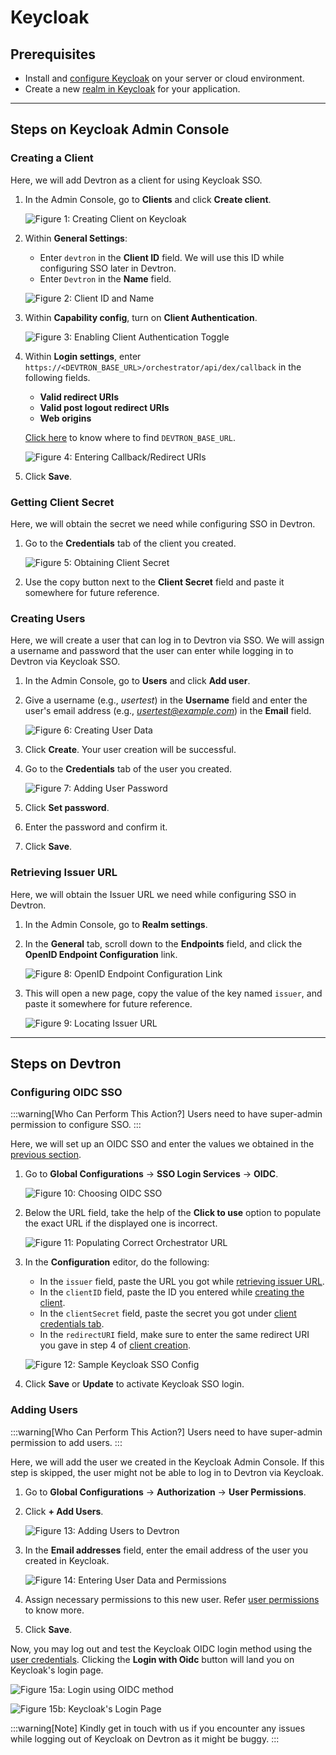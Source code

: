 # Keycloak

## Prerequisites

* Install and [configure Keycloak](https://www.keycloak.org/guides#getting-started) on your server or cloud environment.
* Create a new [realm in Keycloak](https://www.keycloak.org/getting-started/getting-started-kube#_create_a_realm) for your application.

---

## Steps on Keycloak Admin Console

### Creating a Client

Here, we will add Devtron as a client for using Keycloak SSO.

1. In the Admin Console, go to **Clients** and click **Create client**.

    ![Figure 1: Creating Client on Keycloak](https://devtron-public-asset.s3.us-east-2.amazonaws.com/images/global-configurations/sso-login-service/keycloak/create-client.gif)

2. Within **General Settings**:
    * Enter `devtron` in the **Client ID** field. We will use this ID while configuring SSO later in Devtron.
    * Enter `Devtron` in the **Name** field.

    ![Figure 2: Client ID and Name](https://devtron-public-asset.s3.us-east-2.amazonaws.com/images/global-configurations/sso-login-service/keycloak/client-id.jpg)

3. Within **Capability config**, turn on **Client Authentication**.

    ![Figure 3: Enabling Client Authentication Toggle](https://devtron-public-asset.s3.us-east-2.amazonaws.com/images/global-configurations/sso-login-service/keycloak/enable-client-auth.gif)


4. Within **Login settings**, enter `https://<DEVTRON_BASE_URL>/orchestrator/api/dex/callback` in the following fields.
    * **Valid redirect URIs**
    * **Valid post logout redirect URIs**
    * **Web origins**

    [Click here](https://devtron-public-asset.s3.us-east-2.amazonaws.com/images/global-configurations/sso-login-service/keycloak/base-url.jpg) to know where to find `DEVTRON_BASE_URL`.

    ![Figure 4: Entering Callback/Redirect URIs](https://devtron-public-asset.s3.us-east-2.amazonaws.com/images/global-configurations/sso-login-service/keycloak/redirect-url.gif)

5. Click **Save**.

### Getting Client Secret

Here, we will obtain the secret we need while configuring SSO in Devtron.

1. Go to the **Credentials** tab of the client you created.

    ![Figure 5: Obtaining Client Secret](https://devtron-public-asset.s3.us-east-2.amazonaws.com/images/global-configurations/sso-login-service/keycloak/client-secret.gif)

2. Use the copy button next to the **Client Secret** field and paste it somewhere for future reference.

### Creating Users

Here, we will create a user that can log in to Devtron via SSO. We will assign a username and password that the user can enter while logging in to Devtron via Keycloak SSO.

1. In the Admin Console, go to **Users** and click **Add user**.

2. Give a username (e.g., *usertest*) in the **Username** field and enter the user's email address (e.g., *usertest@example.com*) in the **Email** field.

    ![Figure 6: Creating User Data](https://devtron-public-asset.s3.us-east-2.amazonaws.com/images/global-configurations/sso-login-service/keycloak/create-user.gif)

3. Click **Create**. Your user creation will be successful.

4. Go to the **Credentials** tab of the user you created.

    ![Figure 7: Adding User Password](https://devtron-public-asset.s3.us-east-2.amazonaws.com/images/global-configurations/sso-login-service/keycloak/set-user-password.gif)

5. Click **Set password**.

6. Enter the password and confirm it.

7. Click **Save**.

### Retrieving Issuer URL

Here, we will obtain the Issuer URL we need while configuring SSO in Devtron.

1. In the Admin Console, go to **Realm settings**.

2. In the **General** tab, scroll down to the **Endpoints** field, and click the **OpenID Endpoint Configuration** link.

    ![Figure 8: OpenID Endpoint Configuration Link](https://devtron-public-asset.s3.us-east-2.amazonaws.com/images/global-configurations/sso-login-service/keycloak/endpoint-config.gif)

3. This will open a new page, copy the value of the key named `issuer`, and paste it somewhere for future reference.

    ![Figure 9: Locating Issuer URL](https://devtron-public-asset.s3.us-east-2.amazonaws.com/images/global-configurations/sso-login-service/keycloak/issuer-url.jpg)

---

## Steps on Devtron

### Configuring OIDC SSO

:::warning[Who Can Perform This Action?]
Users need to have super-admin permission to configure SSO.
:::

Here, we will set up an OIDC SSO and enter the values we obtained in the [previous section](#steps-on-keycloak-admin-console).

1. Go to **Global Configurations** → **SSO Login Services** → **OIDC**.

    ![Figure 10: Choosing OIDC SSO](https://devtron-public-asset.s3.us-east-2.amazonaws.com/images/global-configurations/sso-login-service/keycloak/oidc.jpg)

2. Below the URL field, take the help of the **Click to use** option to populate the exact URL if the displayed one is incorrect.

    ![Figure 11: Populating Correct Orchestrator URL](https://devtron-public-asset.s3.us-east-2.amazonaws.com/images/global-configurations/sso-login-service/keycloak/click-to-use.jpg)

3. In the **Configuration** editor, do the following:
    * In the `issuer` field, paste the URL you got while [retrieving issuer URL](#retrieving-issuer-url).
    * In the `clientID` field, paste the ID you entered while [creating the client](#creating-a-client).
    * In the `clientSecret` field, paste the secret you got under [client credentials tab](#getting-client-secret).
    * In the `redirectURI` field, make sure to enter the same redirect URI you gave in step 4 of [client creation](#creating-a-client).

    ![Figure 12: Sample Keycloak SSO Config](https://devtron-public-asset.s3.us-east-2.amazonaws.com/images/global-configurations/sso-login-service/keycloak/keycloak-sso-config.jpg)

4. Click **Save** or **Update** to activate Keycloak SSO login.

### Adding Users

:::warning[Who Can Perform This Action?]
Users need to have super-admin permission to add users.
:::

Here, we will add the user we created in the Keycloak Admin Console. If this step is skipped, the user might not be able to log in to Devtron via Keycloak.

1. Go to **Global Configurations** → **Authorization** → **User Permissions**.

2. Click **+ Add Users**.

    ![Figure 13: Adding Users to Devtron](https://devtron-public-asset.s3.us-east-2.amazonaws.com/images/global-configurations/sso-login-service/keycloak/add-user.jpg)

3. In the **Email addresses** field, enter the email address of the user you created in Keycloak.

    ![Figure 14: Entering User Data and Permissions](https://devtron-public-asset.s3.us-east-2.amazonaws.com/images/global-configurations/sso-login-service/keycloak/add-email.jpg)

4. Assign necessary permissions to this new user. Refer [user permissions](../user-access.md) to know more.

5. Click **Save**.

Now, you may log out and test the Keycloak OIDC login method using the [user credentials](#creating-users). Clicking the **Login with Oidc** button will land you on Keycloak's login page.

![Figure 15a: Login using OIDC method](https://devtron-public-asset.s3.us-east-2.amazonaws.com/images/global-configurations/sso-login-service/keycloak/login-oidc.jpg)


![Figure 15b: Keycloak's Login Page](https://devtron-public-asset.s3.us-east-2.amazonaws.com/images/global-configurations/sso-login-service/keycloak/keycloak-login.jpg)

:::warning[Note]
Kindly get in touch with us if you encounter any issues while logging out of Keycloak on Devtron as it might be buggy.
:::
